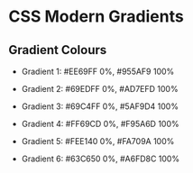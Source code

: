 # CSS Modern Gradients

## Gradient Colours

* Gradient 1: #EE69FF 0%, #955AF9 100%

* Gradient 2: #69EDFF 0%, #AD7EFD 100%

* Gradient 3: #69C4FF 0%, #5AF9D4 100%

* Gradient 4: #FF69CD 0%, #F95A6D 100%

* Gradient 5: #FEE140 0%, #FA709A 100%

* Gradient 6: #63C650 0%, #A6FD8C 100%
